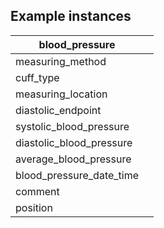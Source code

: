 ## Example instances

| blood_pressure      |                   |
|-----------------|-------------------|
| measuring_method |    |
| cuff_type |   |
| measuring_location |      |
| diastolic_endpoint |      |
| systolic_blood_pressure |     |
| diastolic_blood_pressure |    |
| average_blood_pressure |      |
| blood_pressure_date_time |    |
| comment |     |
| position |    |



